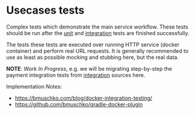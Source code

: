 # Usecases tests

Complex tests which demonstrate the main service workflow. These tests should be run after the 
[unit](/src/test/unit/README.md) and [integration](/src/test/integration/README.md) tests are finished successfully.

The tests these tests are executed over running HTTP service (docker container) and perform real URL requests. 
It is generally recommended to use as least as possible mocking and stubbing here, but the real data. 

**NOTE**: _Work In Progress_, e.g. we will be migrating step-by-step the payment integration tests from 
[integration](/src/test/integration/) sources here.

Implementation Notes:
  - https://bmuschko.com/blog/docker-integration-testing/
  - https://github.com/bmuschko/gradle-docker-plugin
  
